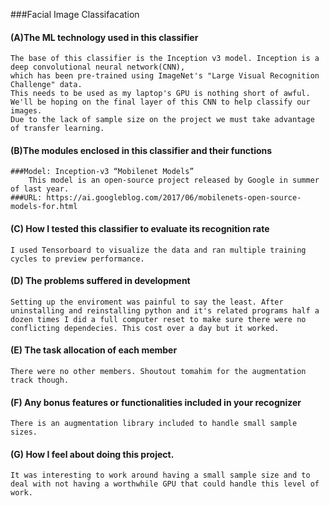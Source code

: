 ###Facial Image Classifacation 

#### (A)The ML technology used in this classifier 
    The base of this classifier is the Inception v3 model. Inception is a deep convolutional neural network(CNN), 
    which has been pre-trained using ImageNet's "Large Visual Recognition Challenge" data.
    This needs to be used as my laptop's GPU is nothing short of awful.
    We'll be hoping on the final layer of this CNN to help classify our images. 
    Due to the lack of sample size on the project we must take advantage of transfer learning.

#### (B)The modules enclosed in this classifier and their functions
    ###Model: Inception-v3 “Mobilenet Models”
        This model is an open-source project released by Google in summer of last year.
    ###URL: https://ai.googleblog.com/2017/06/mobilenets-open-source-models-for.html
  
#### (C) How I tested this classifier to evaluate its recognition rate
    I used Tensorboard to visualize the data and ran multiple training cycles to preview performance.
#### (D) The problems suffered in development
    Setting up the enviroment was painful to say the least. After uninstalling and reinstalling python and it's related programs half a dozen times I did a full computer reset to make sure there were no conflicting dependecies. This cost over a day but it worked.

#### (E) The task allocation of each member
    There were no other members. Shoutout tomahim for the augmentation track though.
    
#### (F) Any bonus features or functionalities included in your recognizer
    There is an augmentation library included to handle small sample sizes.
     
#### (G) How I feel about doing this project.
    It was interesting to work around having a small sample size and to deal with not having a worthwhile GPU that could handle this level of work.
